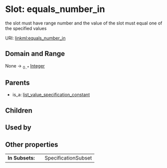 
# Slot: equals_number_in


the slot must have range number and the value of the slot must equal one of the specified values

URI: [linkml:equals_number_in](https://w3id.org/linkml/equals_number_in)


## Domain and Range

None &#8594;  <sub>0..\*</sub> [Integer](types/Integer.md)

## Parents

 *  is_a: [list_value_specification_constant](list_value_specification_constant.md)

## Children


## Used by


## Other properties

|  |  |  |
| --- | --- | --- |
| **In Subsets:** | | SpecificationSubset |

